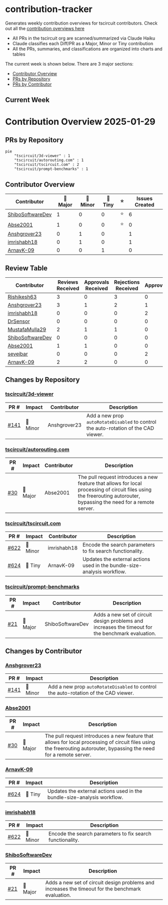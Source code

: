 # contribution-tracker

Generates weekly contribution overviews for tscircuit contributors. Check out all
the [contribution overviews here](./contribution-overviews/)

* All PRs in the tscircuit org are scanned/summarized via Claude Haiku
* Claude classifies each Diff/PR as a Major, Minor or Tiny contribution
* All the PRs, summaries, and classifications are organized into charts and tables

The current week is shown below. There are 3 major sections:

* [Contributor Overview](#contributor-overview)
* [PRs by Repository](#prs-by-repository)
* [PRs by Contributor](#changes-by-contributor)

## Current Week

<!-- START_CURRENT_WEEK -->

# Contribution Overview 2025-01-29

## PRs by Repository

```mermaid
pie
    "tscircuit/3d-viewer" : 1
    "tscircuit/autorouting.com" : 1
    "tscircuit/tscircuit.com" : 2
    "tscircuit/prompt-benchmarks" : 1
```

## Contributor Overview

| Contributor | 🐳 Major | 🐙 Minor | 🐌 Tiny | ⭐ | Issues Created |
|-------------|---------|---------|---------|-----|----------------|
| [ShiboSoftwareDev](#ShiboSoftwareDev) | 1 | 0 | 0 | ⭐ | 6 |
| [Abse2001](#Abse2001) | 1 | 0 | 0 | ⭐ | 0 |
| [Anshgrover23](#Anshgrover23) | 0 | 1 | 0 |  | 1 |
| [imrishabh18](#imrishabh18) | 0 | 1 | 0 |  | 1 |
| [ArnavK-09](#ArnavK-09) | 0 | 0 | 1 |  | 0 |

## Review Table

[reviews-received-hover]: ## "Number of reviews received for PRs for this contributor"
[approvals-received-hover]: ## "Number of approvals received for PRs this contributor authored"
[rejections-received-hover]: ## "Number of rejections received for PRs this contributor authored"
[prs-opened-hover]: ## "Number of PRs opened by this contributor"
[issues-created-hover]: ## "Number of issues created by this contributor"
[bountied-issues-hover]: ## "Number of issues this contributor created with a bounty"
[bountied-issue-$-hover]: ## "Total bounty amount placed on issues authored by this contributor"

| Contributor | Reviews Received | Approvals Received | Rejections Received | Approvals | Rejections | PRs Opened | PRs Merged | Issues Created | Bountied Issues | Bountied Issue $ |
|---|---|---|---|---|---|---|---|---|---|---|
| [Rishikesh63](#Rishikesh63) | 3 | 0 | 3 | 0 | 0 | 1 | 0 | 0 | 0 | 0 |
| [Anshgrover23](#Anshgrover23) | 3 | 1 | 2 | 1 | 4 | 2 | 1 | 1 | 0 | 0 |
| [imrishabh18](#imrishabh18) | 0 | 0 | 0 | 2 | 1 | 2 | 1 | 1 | 0 | 0 |
| [DrSensor](#DrSensor) | 0 | 0 | 0 | 0 | 0 | 1 | 0 | 3 | 0 | 0 |
| [MustafaMulla29](#MustafaMulla29) | 2 | 1 | 1 | 0 | 0 | 2 | 0 | 0 | 0 | 0 |
| [ShiboSoftwareDev](#ShiboSoftwareDev) | 0 | 0 | 0 | 0 | 1 | 1 | 1 | 6 | 2 | 12 |
| [Abse2001](#Abse2001) | 1 | 1 | 0 | 0 | 0 | 1 | 1 | 0 | 0 | 0 |
| [seveibar](#seveibar) | 0 | 0 | 0 | 2 | 0 | 0 | 0 | 4 | 4 | 57 |
| [ArnavK-09](#ArnavK-09) | 2 | 2 | 0 | 0 | 0 | 2 | 1 | 0 | 0 | 0 |

## Changes by Repository

### [tscircuit/3d-viewer](https://github.com/tscircuit/3d-viewer)

| PR # | Impact | Contributor | Description |
|------|--------|-------------|-------------|
| [#141](https://github.com/tscircuit/3d-viewer/pull/141) | 🐙 Minor | Anshgrover23 | Add a new prop `autoRotateDisabled` to control the auto-rotation of the CAD viewer. |

### [tscircuit/autorouting.com](https://github.com/tscircuit/autorouting.com)

| PR # | Impact | Contributor | Description |
|------|--------|-------------|-------------|
| [#30](https://github.com/tscircuit/autorouting.com/pull/30) | 🐳 Major | Abse2001 | The pull request introduces a new feature that allows for local processing of circuit files using the freerouting autorouter, bypassing the need for a remote server. |

### [tscircuit/tscircuit.com](https://github.com/tscircuit/tscircuit.com)

| PR # | Impact | Contributor | Description |
|------|--------|-------------|-------------|
| [#622](https://github.com/tscircuit/tscircuit.com/pull/622) | 🐙 Minor | imrishabh18 | Encode the search parameters to fix search functionality. |
| [#624](https://github.com/tscircuit/tscircuit.com/pull/624) | 🐌 Tiny | ArnavK-09 | Updates the external actions used in the bundle-size-analysis workflow. |

### [tscircuit/prompt-benchmarks](https://github.com/tscircuit/prompt-benchmarks)

| PR # | Impact | Contributor | Description |
|------|--------|-------------|-------------|
| [#21](https://github.com/tscircuit/prompt-benchmarks/pull/21) | 🐳 Major | ShiboSoftwareDev | Adds a new set of circuit design problems and increases the timeout for the benchmark evaluation. |

## Changes by Contributor

### [Anshgrover23](https://github.com/Anshgrover23)

| PR # | Impact | Description |
|------|--------|-------------|
| [#141](https://github.com/tscircuit/3d-viewer/pull/141) | 🐙 Minor | Add a new prop `autoRotateDisabled` to control the auto-rotation of the CAD viewer. |

### [Abse2001](https://github.com/Abse2001)

| PR # | Impact | Description |
|------|--------|-------------|
| [#30](https://github.com/tscircuit/autorouting.com/pull/30) | 🐳 Major | The pull request introduces a new feature that allows for local processing of circuit files using the freerouting autorouter, bypassing the need for a remote server. |

### [ArnavK-09](https://github.com/ArnavK-09)

| PR # | Impact | Description |
|------|--------|-------------|
| [#624](https://github.com/tscircuit/tscircuit.com/pull/624) | 🐌 Tiny | Updates the external actions used in the bundle-size-analysis workflow. |

### [imrishabh18](https://github.com/imrishabh18)

| PR # | Impact | Description |
|------|--------|-------------|
| [#622](https://github.com/tscircuit/tscircuit.com/pull/622) | 🐙 Minor | Encode the search parameters to fix search functionality. |

### [ShiboSoftwareDev](https://github.com/ShiboSoftwareDev)

| PR # | Impact | Description |
|------|--------|-------------|
| [#21](https://github.com/tscircuit/prompt-benchmarks/pull/21) | 🐳 Major | Adds a new set of circuit design problems and increases the timeout for the benchmark evaluation. |



<!-- END_CURRENT_WEEK -->
